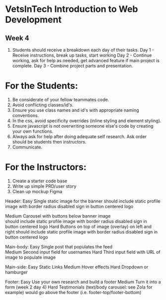 # VetsInTech Introduction to Web Development

## Week 4


  1. Students should receive a breakdown each day of their tasks.
   Day 1 - Receive instructions, break up tasks, start working
   Day 2 - Continue working, ask for help as needed, get advanced feature if main project is complete.
   Day 3 - Combine project parts and presentation.


# For the Students:
1. Be considerate of your fellow teammates code.
2. Avoid conflicting classes/id's.
3. Ensure you use class names and id's with appropriate naming conventions.
4. In the css, avoid specificity overrides (inline styling and element styling).
5. Ensure javascript is not overwriting someone else's code by creating your own functions.
6. Always ask for help after doing adequate self research.  Ask order should be students then instructors.
7. Communicate.



# For the Instructors:
1. Create a starter code base
2. Write up simple PRD/user story
3. Clean up mockup Figma
   
Header:
  Easy
    Single static image for the banner
    should include static profile image with border radius
    disabled sign in button
    centered logo

  Medium
    Carousel with buttons below banner image    
    should include static profile image with border radius
    disabled sign in button
    centered logo
  Hard
    Buttons on top of image (overlay) on left and right
    should include static profile image with border radius
    disabled sign in button
    centered logo

Main-body:
  Easy
    Single post that populates the feed    
  Medium
    Second input field for usernames
  Hard
    Third input field with URL of image to populate image

Main-side:
  Easy
    Static Links
  Medium
    Hover effects
  Hard
    Dropdown or hamburger

Footer:
  Easy
    Use your own research and build a footer
  Medium
    Turn it into a form (week 2 day 4)
  Hard
    Testimonials (text/body carousel: see Zola for example) would go above the footer (i.e. footer-top/footer-bottom)

